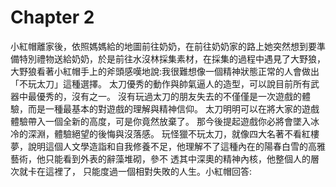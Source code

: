 # Chapter 2
小紅帽離家後，依照媽媽給的地圖前往奶奶，在前往奶奶家的路上她突然想到要準備特別禮物送給奶奶，於是前往水沒林採集素材，在採集的過程中遇見了大野狼，大野狼看著小紅帽手上的斧頭感嘆地說:我很難想像一個精神狀態正常的人會做出「不玩太刀」這種選擇。 太刀優秀的動作與帥氣逼人的造型，可以說目前所有武器中最優秀的，沒有之一。 沒有玩過太刀的朋友失去的不僅僅是一次遊戲的體驗，而是一種最基本的對遊戲的理解與精神信仰。 太刀明明可以在將大家的遊戲體驗帶入一個全新的高度，可是你竟然放棄了。 那今後提起遊戲你必將會墜入冰冷的深淵，體驗絕望的後悔與沒落感。 玩怪獵不玩太刀，就像四大名著不看紅樓夢，說明這個人文學造詣和自我修養不足，他理解不了這種內在的陽春白雪的高雅藝術，他只能看到外表的辭藻堆砌，參不 透其中深奧的精神內核，他整個人的層次就卡在這裡了， 只能度過一個相對失敗的人生。小紅帽回答:
